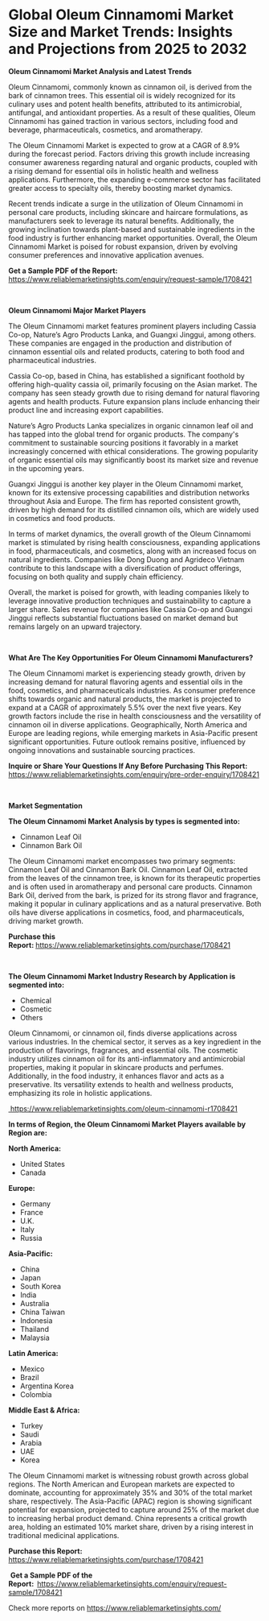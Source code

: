 <p><h1>Global Oleum Cinnamomi Market Size and Market Trends: Insights and Projections from 2025 to 2032</h1></p><p><strong>Oleum Cinnamomi Market Analysis and Latest Trends</strong></p>
<p><p>Oleum Cinnamomi, commonly known as cinnamon oil, is derived from the bark of cinnamon trees. This essential oil is widely recognized for its culinary uses and potent health benefits, attributed to its antimicrobial, antifungal, and antioxidant properties. As a result of these qualities, Oleum Cinnamomi has gained traction in various sectors, including food and beverage, pharmaceuticals, cosmetics, and aromatherapy.</p><p>The Oleum Cinnamomi Market is expected to grow at a CAGR of 8.9% during the forecast period. Factors driving this growth include increasing consumer awareness regarding natural and organic products, coupled with a rising demand for essential oils in holistic health and wellness applications. Furthermore, the expanding e-commerce sector has facilitated greater access to specialty oils, thereby boosting market dynamics.</p><p>Recent trends indicate a surge in the utilization of Oleum Cinnamomi in personal care products, including skincare and haircare formulations, as manufacturers seek to leverage its natural benefits. Additionally, the growing inclination towards plant-based and sustainable ingredients in the food industry is further enhancing market opportunities. Overall, the Oleum Cinnamomi Market is poised for robust expansion, driven by evolving consumer preferences and innovative application avenues.</p></p>
<p><strong>Get a Sample PDF of the Report:&nbsp;</strong> <a href="https://www.reliablemarketinsights.com/enquiry/request-sample/1708421?utm_campaign=3529&utm_medium=2&utm_source=Github&utm_content=ia&utm_term=27032025&utm_id=oleum-cinnamomi">https://www.reliablemarketinsights.com/enquiry/request-sample/1708421</a></p>
<p>&nbsp;</p>
<p><strong>Oleum Cinnamomi Major Market Players</strong></p>
<p><p>The Oleum Cinnamomi market features prominent players including Cassia Co-op, Nature’s Agro Products Lanka, and Guangxi Jinggui, among others. These companies are engaged in the production and distribution of cinnamon essential oils and related products, catering to both food and pharmaceutical industries. </p><p>Cassia Co-op, based in China, has established a significant foothold by offering high-quality cassia oil, primarily focusing on the Asian market. The company has seen steady growth due to rising demand for natural flavoring agents and health products. Future expansion plans include enhancing their product line and increasing export capabilities.</p><p>Nature’s Agro Products Lanka specializes in organic cinnamon leaf oil and has tapped into the global trend for organic products. The company's commitment to sustainable sourcing positions it favorably in a market increasingly concerned with ethical considerations. The growing popularity of organic essential oils may significantly boost its market size and revenue in the upcoming years.</p><p>Guangxi Jinggui is another key player in the Oleum Cinnamomi market, known for its extensive processing capabilities and distribution networks throughout Asia and Europe. The firm has reported consistent growth, driven by high demand for its distilled cinnamon oils, which are widely used in cosmetics and food products.</p><p>In terms of market dynamics, the overall growth of the Oleum Cinnamomi market is stimulated by rising health consciousness, expanding applications in food, pharmaceuticals, and cosmetics, along with an increased focus on natural ingredients. Companies like Dong Duong and Agrideco Vietnam contribute to this landscape with a diversification of product offerings, focusing on both quality and supply chain efficiency.</p><p>Overall, the market is poised for growth, with leading companies likely to leverage innovative production techniques and sustainability to capture a larger share. Sales revenue for companies like Cassia Co-op and Guangxi Jinggui reflects substantial fluctuations based on market demand but remains largely on an upward trajectory.</p></p>
<p>&nbsp;</p>
<p><strong>What Are The Key Opportunities For Oleum Cinnamomi Manufacturers?</strong></p>
<p><p>The Oleum Cinnamomi market is experiencing steady growth, driven by increasing demand for natural flavoring agents and essential oils in the food, cosmetics, and pharmaceuticals industries. As consumer preference shifts towards organic and natural products, the market is projected to expand at a CAGR of approximately 5.5% over the next five years. Key growth factors include the rise in health consciousness and the versatility of cinnamon oil in diverse applications. Geographically, North America and Europe are leading regions, while emerging markets in Asia-Pacific present significant opportunities. Future outlook remains positive, influenced by ongoing innovations and sustainable sourcing practices.</p></p>
<p><strong>Inquire or Share Your Questions If Any Before Purchasing This Report:</strong> <a href="https://www.reliablemarketinsights.com/enquiry/pre-order-enquiry/1708421?utm_campaign=3529&utm_medium=2&utm_source=Github&utm_content=ia&utm_term=27032025&utm_id=oleum-cinnamomi">https://www.reliablemarketinsights.com/enquiry/pre-order-enquiry/1708421</a></p>
<p>&nbsp;</p>
<p><strong>Market Segmentation</strong></p>
<p><strong>The Oleum Cinnamomi Market Analysis by types is segmented into:</strong></p>
<p><ul><li>Cinnamon Leaf Oil</li><li>Cinnamon Bark Oil</li></ul></p>
<p><p>The Oleum Cinnamomi market encompasses two primary segments: Cinnamon Leaf Oil and Cinnamon Bark Oil. Cinnamon Leaf Oil, extracted from the leaves of the cinnamon tree, is known for its therapeutic properties and is often used in aromatherapy and personal care products. Cinnamon Bark Oil, derived from the bark, is prized for its strong flavor and fragrance, making it popular in culinary applications and as a natural preservative. Both oils have diverse applications in cosmetics, food, and pharmaceuticals, driving market growth.</p></p>
<p><strong>Purchase this Report:&nbsp;</strong><a href="https://www.reliablemarketinsights.com/purchase/1708421?utm_campaign=3529&utm_medium=2&utm_source=Github&utm_content=ia&utm_term=27032025&utm_id=oleum-cinnamomi">https://www.reliablemarketinsights.com/purchase/1708421</a></p>
<p>&nbsp;</p>
<p><strong>The Oleum Cinnamomi Market Industry Research by Application is segmented into:</strong></p>
<p><ul><li>Chemical</li><li>Cosmetic</li><li>Others</li></ul></p>
<p><p>Oleum Cinnamomi, or cinnamon oil, finds diverse applications across various industries. In the chemical sector, it serves as a key ingredient in the production of flavorings, fragrances, and essential oils. The cosmetic industry utilizes cinnamon oil for its anti-inflammatory and antimicrobial properties, making it popular in skincare products and perfumes. Additionally, in the food industry, it enhances flavor and acts as a preservative. Its versatility extends to health and wellness products, emphasizing its role in holistic applications.</p></p>
<p><a href="https://www.reliablemarketinsights.com/oleum-cinnamomi-r1708421?utm_campaign=3529&utm_medium=2&utm_source=Github&utm_content=ia&utm_term=27032025&utm_id=oleum-cinnamomi">&nbsp;https://www.reliablemarketinsights.com/oleum-cinnamomi-r1708421</a></p>
<p><strong>In terms of Region, the Oleum Cinnamomi Market Players available by Region are:</strong></p>
<p>
    <p> <strong> North America: </strong>
        <ul>
            <li>United States</li>
            <li>Canada</li>
        </ul>
        </p> 
    <p> <strong> Europe: </strong>
        <ul>
            <li>Germany</li>
            <li>France</li>
            <li>U.K.</li>
            <li>Italy</li>
            <li>Russia</li>
        </ul>
        </p> 
    <p> <strong> Asia-Pacific: </strong>
        <ul>
            <li>China</li>
            <li>Japan</li>
            <li>South Korea</li>
            <li>India</li>
            <li>Australia</li>
            <li>China Taiwan</li>
            <li>Indonesia</li>
            <li>Thailand</li>
            <li>Malaysia</li>
        </ul>
        </p> 
    <p> <strong> Latin America: </strong>
        <ul>
            <li>Mexico</li>
            <li>Brazil</li>
            <li>Argentina Korea</li>
            <li>Colombia</li>
        </ul>
        </p> 
    <p> <strong> Middle East & Africa: </strong>
        <ul>
            <li>Turkey</li>
            <li>Saudi</li>
            <li>Arabia</li>
            <li>UAE</li>
            <li>Korea</li>
        </ul>
    </p>
    </p>
<p><p>The Oleum Cinnamomi market is witnessing robust growth across global regions. The North American and European markets are expected to dominate, accounting for approximately 35% and 30% of the total market share, respectively. The Asia-Pacific (APAC) region is showing significant potential for expansion, projected to capture around 25% of the market due to increasing herbal product demand. China represents a critical growth area, holding an estimated 10% market share, driven by a rising interest in traditional medicinal applications.</p></p>
<p><strong>Purchase this Report: </strong><a href="https://www.reliablemarketinsights.com/purchase/1708421?utm_campaign=3529&utm_medium=2&utm_source=Github&utm_content=ia&utm_term=27032025&utm_id=oleum-cinnamomi">https://www.reliablemarketinsights.com/purchase/1708421</a></p>
<p>&nbsp;<strong>Get a Sample PDF of the Report:&nbsp;&nbsp;</strong><a href="https://www.reliablemarketinsights.com/enquiry/request-sample/1708421?utm_campaign=3529&utm_medium=2&utm_source=Github&utm_content=ia&utm_term=27032025&utm_id=oleum-cinnamomi">https://www.reliablemarketinsights.com/enquiry/request-sample/1708421</a></p>
<p><strong></strong></p>
<p>Check more reports on <a href="https://www.reliablemarketinsights.com/?utm_campaign=3529&utm_medium=2&utm_source=Github&utm_content=ia&utm_term=27032025&utm_id=oleum-cinnamomi">https://www.reliablemarketinsights.com/</a></p>